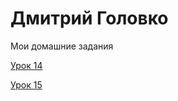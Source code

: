 # Дмитрий Головко
Мои домашние задания

[Урок 14](https://github.com/DmitryGolovko1993/DmitryGolovko1993.github.io/tree/master/%D0%A3%D1%80%D0%BE%D0%BA%2014/ "Домашка")

[Урок 15](https://github.com/DmitryGolovko1993/DmitryGolovko1993.github.io/tree/master/%D0%A3%D1%80%D0%BE%D0%BA%2015/ "Домашка")
